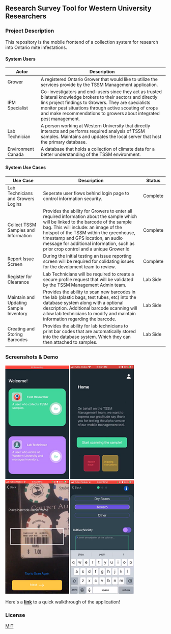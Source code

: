 ## Research Survey Tool for Western University Researchers

### Project Description
This repository is the mobile frontend of a collection system for research into Ontario mite infestations. 

#### System Users
| Actor | Description |
| ----- | ----------- |
| Grower | A registered Ontario Grower that would like to utilize the services provide by the TSSM Management application. |
| IPM Specialist | Co-investigators and end-users since they act as trusted bilateral knowledge brokers to their sectors and directly link project findings to Growers. They are specialists monitor pest situations through active scouting of crops and make recommendations to growers about integrated pest management. |
| Lab Technician | A person working at Western University that directly interacts and performs required analysis of TSSM samples. Maintains and updates the local server that host the primary database. |
| Environment Canada | A database that holds a collection of climate data for a better understanding of the TSSM environment. |

#### System Use Cases

| Use Case | Description | Status |
| ----- | ----------- | ------ |
| Lab Technicians and Growers Logins | Seperate user flows behind login page to control information security.  | Complete |
| Collect TSSM Samples and Information | Provides the ability for Growers to enter all required information about the sample which will be linked to the barcode of the sample bag. This will include: an image of the hotspot of the TSSM within the greenhouse, timestamp and GPS location, an audio message for additional information, such as prior crop control and a unique Grower Id | Complete |
| Report Issue Screen | During the initial testing an issue reporting screen will be required for colidating issues for the devolpment team to review.  | Complete |
| Register for Clearance | Lab Technicians will be required to create a secure profile request that will be validated by the TSSM Management Admin team. | Lab Side |
| Maintain and Updating Sample Inventory | Provides the ability to scan new barcodes in the lab (plastic bags, test tubes, etc) into the database system along with a optional description. Additional barcode scanning will allow lab technicians to modify and maintain information regarding the barcode. | Lab Side |
| Creating and Storing Barcodes | Provides the ability for lab technicians to print bar codes that are automatically stored into the database system. Which they can then attached to samples.   | Lab Side |


### Screenshots & Demo
<img src="/screenshots/Login Screen.png" width=200vw/> <img src="/screenshots/Home Screen.png" width=200vw /> <img src="/screenshots/Barcode.png" width=200vw /> <img src="/screenshots/Selection Screen.png" width=200vw />



Here's a **[link](https://drive.google.com/file/d/1OZXzRnDZ1_5AE-RaDja-asI5yj0y6Ibb/view)** to a quick walkthrough of the application!

### License
[MIT](https://choosealicense.com/licenses/mit/)
